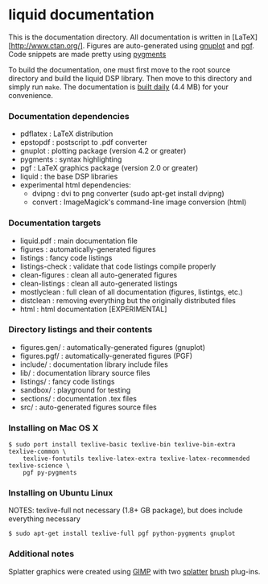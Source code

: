 
liquid documentation
====================

This is the documentation directory.
All documentation is written in [LaTeX][http://www.ctan.org/].
Figures are auto-generated using
[gnuplot](http://www.gnuplot.info/) and [pgf](http://sourceforge.net/projects/pgf/).
Code snippets are made pretty using
[pygments](http://pygments.org/)

To build the documentation, one must first move to the root source
directory and build the liquid DSP library.  Then move to this directory
and simply run `make`.  The documentation is
[built daily](http://ganymede.ece.vt.edu/downloads/liquid.pdf) (4.4 MB)
for your convenience.

### Documentation dependencies ###

  * pdflatex    : LaTeX distribution
  * epstopdf    : postscript to .pdf converter
  * gnuplot     : plotting package (version 4.2 or greater)
  * pygments    : syntax highlighting
  * pgf         : LaTeX graphics package (version 2.0 or greater)
  * liquid      : the base DSP libraries
  * experimental html dependencies:
    - dvipng      : dvi to png converter (sudo apt-get install dvipng)
    - convert     : ImageMagick's command-line image conversion (html)

### Documentation targets ###

  * liquid.pdf      :   main documentation file
  * figures         :   automatically-generated figures
  * listings        :   fancy code listings
  * listings-check  :   validate that code listings compile properly
  * clean-figures   :   clean all auto-generated figures
  * clean-listings  :   clean all auto-generated listings
  * mostlyclean     :   full clean of all documentation (figures, listintgs, etc.)
  * distclean       :   removing everything but the originally distributed files
  * html            :   html documentation [EXPERIMENTAL]

### Directory listings and their contents ###

  * figures.gen/    :   automatically-generated figures (gnuplot)
  * figures.pgf/    :   automatically-generated figures (PGF)
  * include/        :   documentation library include files
  * lib/            :   documentation library source files
  * listings/       :   fancy code listings
  * sandbox/        :   playground for testing
  * sections/       :   documentation .tex files
  * src/            :   auto-generated figures source files

### Installing on Mac OS X ###

    $ sudo port install texlive-basic texlive-bin texlive-bin-extra texlive-common \
        texlive-fontutils texlive-latex-extra texlive-latex-recommended texlive-science \
        pgf py-pygments

### Installing on Ubuntu Linux ###

NOTES: texlive-full not necessary (1.8+ GB package), but does include
       everything necessary

    $ sudo apt-get install texlive-full pgf python-pygments gnuplot

### Additional notes ###

Splatter graphics were created using [GIMP](http://www.gimp.org) with two
[splatter](http://corelila.deviantart.com/art/Splatter-Brushes-60718934)
[brush](http://hawksmont.com/blog/gimp-brushes-splatters/)
plug-ins.

